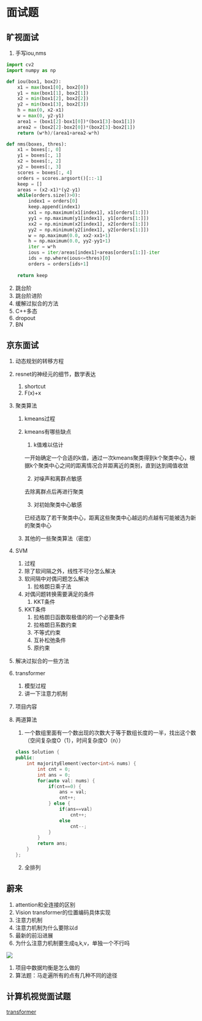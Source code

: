 # 面试题

## 旷视面试

1. 手写iou,nms

```python
import cv2
import numpy as np

def iou(box1, box2):
    x1 = max(box1[0], box2[0])
    y1 = max(box1[1], box2[1])
    x2 = min(box1[2], box2[2])
    y2 = min(box1[3], box2[3])
    h = max(0, x2-x1)
    w = max(0, y2-y1)
    area1 = (box1[2]-box1[0])*(box1[3]-box1[1])
    area2 = (box2[2]-box2[0])*(box2[3]-box2[1])
    return (w*h)/(area1+area2-w*h)

def nms(boxes, thres):
    x1 = boxes[:, 0]
    y1 = boxes[:, 1]
    x2 = boxes[:, 2]
    y2 = boxes[:, 3]
    scores = boxes[:, 4]
    orders = scores.argsort()[::-1]
    keep = []
    areas = (x2-x1)*(y2-y1)
    while(orders.size()>0):
        index1 = orders[0]
        keep.append(index1)
        xx1 = np.maximum(x1[index1], x1[orders[1:]])
        yy1 = np.maximum(y1[index1], y1[orders[1:]])
        xx2 = np.minimum(x2[index1], x2[orders[1:]])
        yy2 = np.minimum(y2[index1], y2[orders[1:]])
        w = np.maximum(0.0, xx2-xx1+1)
        h = np.maximum(0.0, yy2-yy1+1)
        iter = w*h
        ious = iter/areas[index1]+areas[orders[1:]]-iter
        ids = np.where(ious<=thres)[0]
        orders = orders[ids+1]
    
    return keep
```

2. 跳台阶
3. 跳台阶进阶
4. 缓解过拟合的方法
5. C++多态
6. dropout
7. BN

## 京东面试

1. 动态规划的转移方程

2. resnet的神经元的细节，数学表达

   1. shortcut
   2. F(x)+x

3. 聚类算法

   1. kmeans过程

   2. kmeans有哪些缺点

      1. k值难以估计

      一开始确定一个合适的k值，通过一次kmeans聚类得到k个聚类中心，根据k个聚类中心之间的距离情况合并距离近的类别，直到达到阈值收敛

      2. 对噪声和离群点敏感

      去除离群点后再进行聚类

      3. 对初始聚类中心敏感

      已经选取了若干聚类中心，距离这些聚类中心越远的点越有可能被选为新的聚类中心

   3. 其他的一些聚类算法（密度）

4. SVM

   1. 过程
   2. 除了软间隔之外，线性不可分怎么解决
   3. 软间隔中对偶问题怎么解决
      1. 拉格朗日乘子法
   4. 对偶问题转换需要满足的条件
      1. KKT条件
   5. KKT条件
      1. 拉格朗日函数取极值的的一个必要条件
      2. 拉格朗日系数约束
      3. 不等式约束
      4. 互补松弛条件
      5. 原约束

5. 解决过拟合的一些方法

6. transformer

   1. 模型过程
   2. 讲一下注意力机制

7. 项目内容

8. 两道算法

   1. 一个数组里面有一个数出现的次数大于等于数组长度的一半，找出这个数（空间复杂度O（1），时间复杂度O（n））

   ```cpp
   class Solution {
   public:
       int majorityElement(vector<int>& nums) {
           int cnt = 0;
           int ans = 0;
           for(auto val: nums) {
               if(cnt==0) {
                   ans = val;
                   cnt++;
               } else {
                   if(ans==val)
                       cnt++;
                   else
                       cnt--;
               }
           }
           return ans;
       }
   };
   ```

   2. 全排列

## 蔚来

1. attention和全连接的区别
2. Vision transformer的位置编码具体实现
3. 注意力机制
4. 注意力机制为什么要除以d
5. 最新的前沿进展
6. 为什么注意力机制要生成q,k,v，单独一个不行吗

![](../pic/answer.jpg)

1. 项目中数据均衡是怎么做的
2. 算法题：马走遍所有的点有几种不同的途径

## 计算机视觉面试题

[transformer](https://zhuanlan.zhihu.com/p/554814230)
